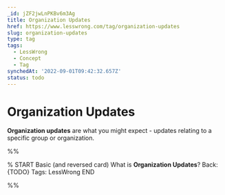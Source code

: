 ```yaml
---
_id: jZF2jwLnPKBv6m3Ag
title: Organization Updates
href: https://www.lesswrong.com/tag/organization-updates
slug: organization-updates
type: tag
tags:
  - LessWrong
  - Concept
  - Tag
synchedAt: '2022-09-01T09:42:32.657Z'
status: todo
---
```


# Organization Updates

**Organization updates** are what you might expect - updates relating to a specific group or organization.


%%

% START
Basic (and reversed card)
What is **Organization Updates**?
Back: {TODO}
Tags: LessWrong
END

%%
	
